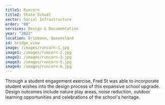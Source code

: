 ```yaml
---
title1: Runcorn
title2: State School
sector: Social Infrastructure
order: "08"
services: Design & Documentation
year: "2022"
location: Brisbane, Queensland
id: bridge_view
image: /images/runcorn-1.jpg
image1: /images/runcorn-2.jpg
image2: /images/runcorn-3.jpg
image3: /images/runcorn-5.jpg
image4: /images/runcorn-6.jpg
---
```


Through a student engagement exercise, Fred St was able to
incorporate student wishes into the design process of this expansive school
upgrade. Design outcomes include nature play areas, noise reduction, outdoor
learning opportunities and celebrations of the school's heritage.

